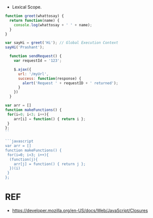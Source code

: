 
* Lexical Scope.

```javascript
function greet(whattosay) {
  return function(name) {
    console.log(whattosay + ' ' + name);
  }
}

var sayHi = greet('Hi'); // Global Execution Context
sayHi('Prashant');
```

```javascript
  function sendRequest() {
    var requestId = '123';

    $.ajax({
      url: '/myUrl',
      success: function(response) {
        alert('Request ' + requestID + ' returned');
      }
    })
  }
```

```javascript
var arr = []
function makeFunctions() {
 for(i=0; i<3; i++){
    arr[i] = function() { return i };
 }
};
``

```javascript
var arr = []
function makeFunctions() {
 for(i=0; i<3; i++){
  (function(j){
    arr[j] = function() { return j };
  })(i)
 }
};
```

# REF
* https://developer.mozilla.org/en-US/docs/Web/JavaScript/Closures




